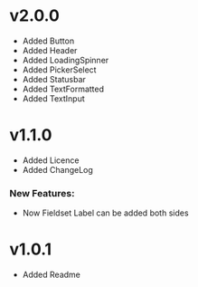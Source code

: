 # v2.0.0

- Added Button
- Added Header
- Added LoadingSpinner
- Added PickerSelect
- Added Statusbar
- Added TextFormatted
- Added TextInput

# v1.1.0

- Added Licence
- Added ChangeLog

### New Features:

- Now Fieldset Label can be added both sides

# v1.0.1

- Added Readme
